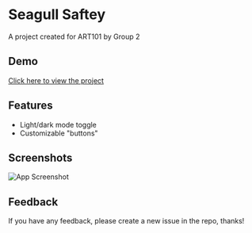 # Seagull Saftey

A project created for ART101 by Group 2

## Demo

[Click here to view the project](https://fryles.github.io/art101final/)

## Features

- Light/dark mode toggle
- Customizable "buttons"
## Screenshots

![App Screenshot](https://i.ibb.co/YtBPgSr/seag.png)

## Feedback

If you have any feedback, please create a new issue in the repo, thanks!
